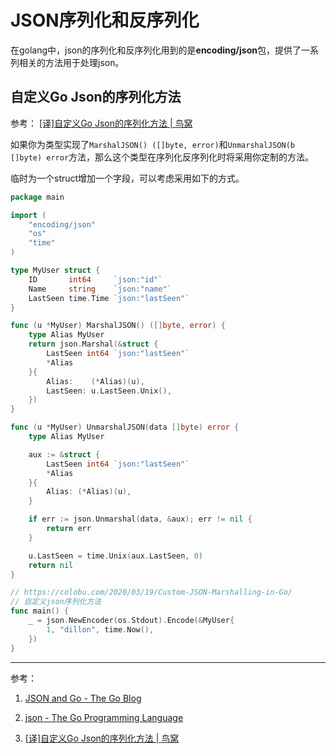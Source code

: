 # JSON序列化和反序列化

在golang中，json的序列化和反序列化用到的是**encoding/json**包，提供了一系列相关的方法用于处理json。







## 自定义Go Json的序列化方法

参考： [[译]自定义Go Json的序列化方法 | 鸟窝](https://colobu.com/2020/03/19/Custom-JSON-Marshalling-in-Go/)

如果你为类型实现了`MarshalJSON() ([]byte, error)`和`UnmarshalJSON(b []byte) error`方法，那么这个类型在序列化反序列化时将采用你定制的方法。



临时为一个struct增加一个字段，可以考虑采用如下的方式。

```go
package main

import (
	"encoding/json"
	"os"
	"time"
)

type MyUser struct {
	ID       int64     `json:"id"`
	Name     string    `json:"name"`
	LastSeen time.Time `json:"lastSeen"`
}

func (u *MyUser) MarshalJSON() ([]byte, error) {
	type Alias MyUser
	return json.Marshal(&struct {
		LastSeen int64 `json:"lastSeen"`
		*Alias
	}{
		Alias:    (*Alias)(u),
		LastSeen: u.LastSeen.Unix(),
	})
}

func (u *MyUser) UnmarshalJSON(data []byte) error {
	type Alias MyUser

	aux := &struct {
		LastSeen int64 `json:"lastSeen"`
		*Alias
	}{
		Alias: (*Alias)(u),
	}

	if err := json.Unmarshal(data, &aux); err != nil {
		return err
	}

	u.LastSeen = time.Unix(aux.LastSeen, 0)
	return nil
}

// https://colobu.com/2020/03/19/Custom-JSON-Marshalling-in-Go/
// 自定义json序列化方法
func main() {
	_ = json.NewEncoder(os.Stdout).Encode(&MyUser{
		1, "dillon", time.Now(),
	})
}

```



---

参考：

1. [JSON and Go - The Go Blog](https://blog.golang.org/json)

2. [json - The Go Programming Language](https://golang.org/pkg/encoding/json/#Marshal)

3. [[译]自定义Go Json的序列化方法 | 鸟窝](https://colobu.com/2020/03/19/Custom-JSON-Marshalling-in-Go/)
